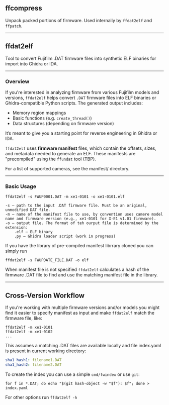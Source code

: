 ## ffcompress

Unpack packed portions of firmware. Used internally by `ffdat2elf` and `ffpatch`.

--- 

## ffdat2elf

Tool to convert Fujifilm .DAT firmware files into synthetic ELF binaries for import into Ghidra or IDA.

---

### Overview

If you're interested in analyzing firmware from various Fujifilm models and versions, `ffdat2elf` helps convert `.DAT` firmware files into ELF binaries or Ghidra-compatible Python scripts. The generated output includes:

- Memory region mappings
- Basic functions (e.g. `create_thread()`)
- Data structures (depending on firmware version)

It’s meant to give you a starting point for reverse engineering in Ghidra or IDA.

`ffdat2elf` uses **firmware manifest** files, which contain the offsets, sizes, and metadata needed to generate an ELF. These manifests are "precompiled" using the `ffundat` tool (TBP).

For a list of supported cameras, see the manifest/ directory.

---

### Basic Usage

```
ffdat2elf -s FWUP0001.DAT -m xe1-0101 -o xe1-0101.elf
```

    -s — path to the input .DAT firmware file. Must be an original, unmodified DAT file.
    -m — name of the manifest file to use, by convention uses camere model name and firmware version (e.g., xe1-0101 for X-E1 v1.01 firmware).
    -o — output file. The format of teh ourput file is determined by the extension:
        .elf — ELF binary
        .py — Ghidra loader script (work in progress)
 
If you have the library of pre-compiled manifest librrary cloned you can simply run

```
ffdat2elf -s FWUPDATE_FILE.DAT -o elf
```

When manifest file is not specified `ffdat2elf` calculates a hash of the firmware .DAT file to find and use the matching manifest file in the library.

---

## Cross-Version Workflow

If you're working with multiple firmware versions and/or models you might find it easier to specify manifest as input and make `ffdat2elf` match the firmware file, like:

```
ffdat2elf -m xe1-0101
ffdat2elf -m xe1-0102
...

```

This assumes a matching .DAT files are available locally and file index.yaml is present in current working directory:


```index.yaml
sha1_hash1: filename1.DAT
sha1_hash2: filename2.DAT
```

To create the index you can use a simple `cmd/fwindex` or use `git`:

```
for f in *.DAT; do echo "$(git hash-object -w "$f"): $f"; done > index.yaml
```

For other options run ```ffdat2elf -h``` 


